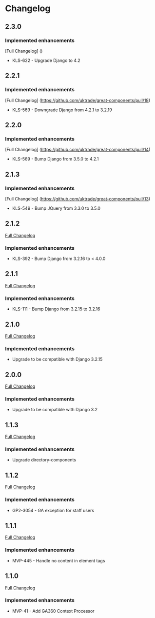 # Changelog

## 2.3.0
### Implemented enhancements
[Full Changelog] ()
- KLS-622 - Upgrade Django to 4.2

## 2.2.1
### Implemented enhancements
[Full Changelog] (https://github.com/uktrade/great-components/pull/18)
- KLS-569 - Downgrade Django from 4.2.1 to 3.2.19

## 2.2.0
### Implemented enhancements
[Full Changelog] (https://github.com/uktrade/great-components/pull/14)
- KLS-569 - Bump Django from 3.5.0 to 4.2.1

## 2.1.3
### Implemented enhancements
[Full Changelog] (https://github.com/uktrade/great-components/pull/13)
- KLS-549 - Bump JQuery from 3.3.0 to 3.5.0

## 2.1.2
[Full Changelog](https://github.com/uktrade/great-components/pull/10)
### Implemented enhancements
- KLS-392 - Bump Django from 3.2.16 to < 4.0.0

## 2.1.1
[Full Changelog](https://github.com/uktrade/great-components/pull/10)
### Implemented enhancements
- KLS-111 - Bump Django from 3.2.15 to 3.2.16

## 2.1.0
[Full Changelog](https://github.com/uktrade/great-components/pull/9)
### Implemented enhancements
- Upgrade to be compatible with Django 3.2.15

## 2.0.0
[Full Changelog](https://github.com/uktrade/great-components/pull/7)
### Implemented enhancements
- Upgrade to be compatible with Django 3.2

## 1.1.3
[Full Changelog](https://github.com/uktrade/great-components/pull/5)
### Implemented enhancements
- Upgrade directory-components

## 1.1.2
[Full Changelog](https://github.com/uktrade/great-components/pull/4)
### Implemented enhancements
- GP2-3054 - GA exception for staff users

## 1.1.1
[Full Changelog](https://github.com/uktrade/great-components/pull/3)
### Implemented enhancements
- MVP-445 - Handle no content in element tags


## 1.1.0
[Full Changelog](https://github.com/uktrade/great-components/pull/2)
### Implemented enhancements
- MVP-41 - Add GA360 Context Processor
